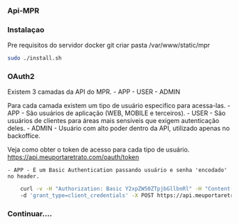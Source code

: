 ### Api-MPR


### Instalaçao
Pre requisitos do servidor
docker
git
criar pasta
/var/www/static/mpr

```sh
sudo ./install.sh
```

### OAuth2

Existem 3 camadas da API do MPR.
    - APP
    - USER
    - ADMIN

Para cada camada existem um tipo de usuário especifico para acessa-las.
    - APP - São usuários de aplicação (WEB, MOBILE e terceiros).
    - USER - São usuários de clientes para áreas mais sensiveis que exigem autenticação deles.
    - ADMIN - Usuário com alto poder dentro da API, utilizado apenas no backoffice.

Veja como obter o token de acesso para cada tipo de usuário.
https://api.meuportaretrato.com/oauth/token

    - APP - É um Basic Authentication passando usuário e senha 'encodado' no header.

```sh
    curl -v -H "Authorization: Basic Y2xpZW50ZTpjbGllbnRl" -H "Content-Type: application/x-www-form-urlencoded"
    -d 'grant_type=client_credentials' -X POST https://api.meuportaretrato.com/oauth/token
```

### Continuar....